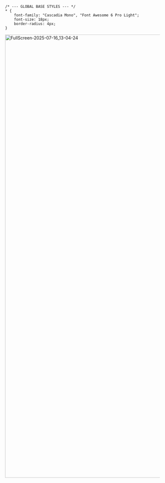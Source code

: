```
/* --- GLOBAL BASE STYLES --- */
* {
    font-family: "Cascadia Mono", "Font Awesome 6 Pro Light";
    font-size: 18px;
    border-radius: 4px;
}
```
<img width="3440" height="1440" alt="FullScreen-2025-07-16_13-04-24" src="https://github.com/user-attachments/assets/dab0e1a2-4b29-478a-bcac-248280cf55e0" />
